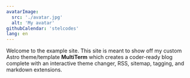 ```yaml
---
avatarImage:
  src: './avatar.jpg'
  alt: 'My avatar'
githubCalendar: 'stelcodes'
lang: en
---
```


Welcome to the example site. This site is meant to show off my custom Astro theme/template **MultiTerm** which creates a coder-ready blog complete with an interactive theme changer, RSS, sitemap, tagging, and markdown extensions.
